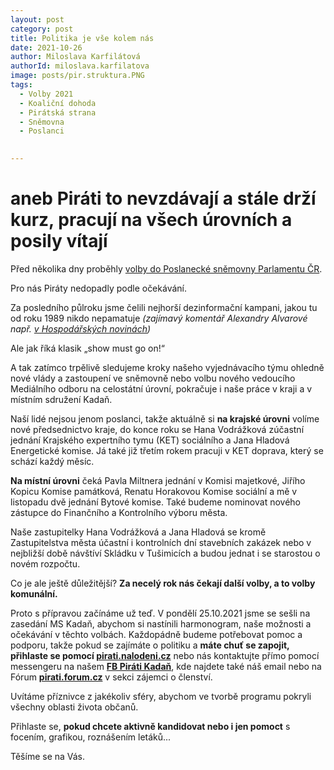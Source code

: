 ```yaml
---
layout: post
category: post
title: Politika je vše kolem nás 
date: 2021-10-26
author: Miloslava Karfilátová
authorId: miloslava.karfilatova
image: posts/pir.struktura.PNG
tags:
  - Volby 2021
  - Koaliční dohoda
  - Pirátská strana
  - Sněmovna
  - Poslanci
 

---
```


# aneb Piráti to nevzdávají a stále drží kurz, pracují na všech úrovních a posily vítají

Před několika dny proběhly [volby do Poslanecké sněmovny Parlamentu ČR](https://www.volby.cz/pls/ps2021/ps351?xjazyk=CZ&xkraj=6&xstrana=17). 

Pro nás Piráty nedopadly podle očekávání. 

Za posledního půlroku jsme čelili nejhorší dezinformační kampani, jakou tu od roku 1989 nikdo nepamatuje
*(zajímavý komentář Alexandry Alvarové např. [v Hospodářských novinách](https://archiv.hn.cz/c1-66986280-v-informacni-valce-tentokrat-prohrali-pirati-kdo-bude-na-rade-priste?fbclid=IwAR3vkhGyKA-I4Gs6AS2qmiE7LAE0XjBDCXYjznS_PCdb6KfzChpGTMWU_tM))*

Ale jak říká klasik „show must go on!“ 

A tak zatímco trpělivě sledujeme kroky našeho vyjednávacího týmu ohledně nové vlády a zastoupení ve sněmovně nebo volbu nového vedoucího Mediálního odboru na celostátní úrovní, pokračuje i naše práce v kraji a v místním sdružení Kadaň. 

Naší lidé nejsou jenom poslanci, takže aktuálně si **na krajské úrovni** volíme nové předsednictvo kraje, do konce roku se Hana Vodrážková zúčastní jednání Krajského expertního tymu (KET) sociálního a Jana Hladová Energetické komise.
Já také již třetím rokem pracuji v KET doprava, který se schází každý měsíc. 

**Na místní úrovni** čeká Pavla Miltnera jednání v Komisi majetkové, Jiřího Kopicu Komise památková, Renatu Horakovou Komise sociální a mě v listopadu dvě jednání Bytové komise. 
Také budeme nominovat nového zástupce do Finančního a Kontrolního výboru města.

Naše zastupitelky Hana Vodrážková a Jana Hladová se kromě Zastupitelstva města účastní i kontrolních dní stavebních zakázek nebo v nejbližší době návštíví Skládku v Tušimicích a budou jednat i se starostou o novém rozpočtu. 

Co je ale ještě důležitější? **Za necelý rok nás čekají další volby, a to volby komunální.**

Proto s přípravou začínáme už teď. V pondělí 25.10.2021 jsme se sešli na zasedání MS Kadaň, abychom si nastínili harmonogram, naše možnosti a očekávání v těchto volbách. 
Každopádně budeme potřebovat pomoc a podporu, takže pokud se zajímáte o politiku a **máte chuť se zapojit, přihlaste se pomocí [pirati.nalodeni.cz](https://nalodeni.pirati.cz/)** nebo nás kontaktujte přímo pomocí messengeru na našem **[FB Piráti Kadaň](https://www.facebook.com/kadanpirati)**, kde najdete také náš email nebo na Fórum **[pirati.forum.cz](https://forum.pirati.cz/)** v sekci zájemci o členství. 

Uvítáme příznivce z jakékoliv sféry, abychom ve tvorbě programu pokryli všechny oblasti života občanů.

Přihlaste se, **pokud chcete aktivně kandidovat nebo i jen pomoct** s focením, grafikou, roznášením letáků... 

Těšíme se na Vás.  



